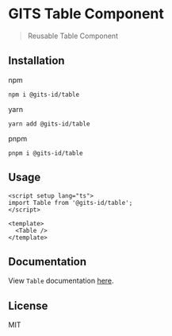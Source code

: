 # GITS Table Component

> Reusable Table Component

## Installation

npm

```
npm i @gits-id/table
```

yarn

```
yarn add @gits-id/table
```

pnpm

```
pnpm i @gits-id/table
```

## Usage

```vue
<script setup lang="ts">
import Table from '@gits-id/table';
</script>

<template>
  <Table />
</template>
```

## Documentation

View `Table` documentation [here](https://gits-ui.web.app/?path=/story/components-table--default).

## License

MIT
